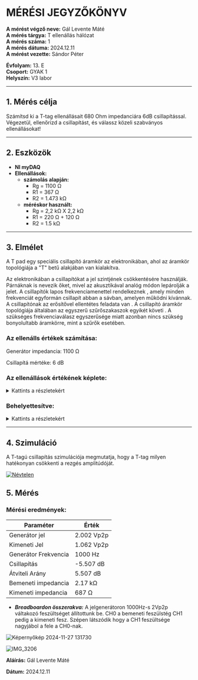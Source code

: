 # MÉRÉSI JEGYZŐKÖNYV

**A mérést végző neve:** Gál Levente Máté <br>
**A mérés tárgya:** T ellenállás hálózat <br>
**A mérés száma:**  1 <br>
**A mérés dátuma:**  2024.12.11 <br>
**A mérést vezette:** Sándor Péter <br>

**Évfolyam:** 13. E  
**Csoport:** GYAK 1  
**Helyszín:**   V3 labor

---

## 1. Mérés célja
Számítsd ki a T-tag ellenállásait 680 Ohm impedanciára 6dB csillapítással. Végezetül, ellenőrizd a csillapítást, és válassz közeli szabványos ellenállásokat!

---

## 2. Eszközök 
- **NI myDAQ** 
- **Ellenállások:**
  - **számolás alapján:**
    - Rg = 1100 Ω
    - R1 = 367 Ω
    - R2 = 1.473 kΩ
  - **méréskor használt:**
    - Rg = 2,2 kΩ X 2,2 kΩ
    - R1 = 220 Ω + 120 Ω
    - R2 = 1.5 kΩ
---

## 3. Elmélet
A T pad egy speciális csillapító áramkör az elektronikában, ahol az áramkör topológiája a "T" betű alakjában van kialakítva.

Az elektronikában a csillapítókat a jel szintjének csökkentésére használják. Párnáknak is nevezik őket, mivel az akusztikával analóg módon lepárolják a jelet. A csillapítók lapos frekvenciamenettel rendelkeznek , amely minden frekvenciát egyformán csillapít abban a sávban, amelyen működni kívánnak. A csillapítónak az erősítővel ellentétes feladata van . A csillapító áramkör topológiája általában az egyszerű szűrőszakaszok egyikét követi . A szükséges frekvenciaválasz egyszerűsége miatt azonban nincs szükség bonyolultabb áramkörre, mint a szűrők esetében.

<h3>Az ellenálls értékek számítása:</h3>
<p>Generátor impedancia: 1100 Ω</p>
<p>Csillapítá mértéke: 6 dB</p>

<h3>Az ellenállások értékének képlete:</h3>

<details>
  
<summary>Kattints a részletekért </summary>
<img src="https://github.com/leventegal/Tavkozeles/blob/main/T%20ellenallas/images/390411458-6f1eb4c4-6b68-451b-8bc6-b52f0b87d846.jpg">

</details>

<h3>Behelyettesítve:</h3>

<details>
  
<summary>Kattints a részletekért </summary>
<img src="https://raw.githubusercontent.com/leventegal/Tavkozeles/refs/heads/main/T%20ellenallas/images/390398992-08469239-b31b-4f84-a100-24f94ad70c49.png">

</details>

---

## 4. Szimuláció
A T-tagú csillapítás szimulációja megmutatja, hogy a T-tag milyen hatékonyan csökkenti a rezgés amplitúdóját.

<a target="_blank" href="https://tinyurl.com/27rgeq6c">

![Névtelen](https://github.com/user-attachments/assets/da1cbba4-0042-4df3-a802-c5ea1a689f10)

</a>

## 5. Mérés

<h3>Mérési eredmények:</h3>

| Paraméter           | Érték |
|---------------------|-------|
| Generátor jel       | 2.002 Vp2p |
| Kimeneti Jel        | 1.062 Vp2p |
| Generátor Frekvencia| 1000 Hz |
| Csillapítás         | -5.507 dB |
| Átviteli Arány      | 5.507 dB |
| Bemeneti impedancia | 2.17 kΩ |
| Kimeneti impedancia | 687 Ω |   

- ***Breadboardon összerakva:***
  A jelgenerátoron 1000Hz-s 2Vp2p váltakozó feszültséget állítottunk be.
  CH0 a bemeneti feszülstég CH1 pedig a kimeneti fesz. Szépen látszódik hogy a CH1 feszültsége nagyjábol a fele a CH0-nak.

![Képernyőkép 2024-11-27 131730](https://github.com/user-attachments/assets/019d4817-a12e-40f1-b3f7-9943edb8771d)

![IMG_3206](https://github.com/user-attachments/assets/1eca01f4-fcb8-407b-a809-c1fc802ca057)

**Aláírás:** Gál Levente Máté

**Dátum:** 2024.12.11
